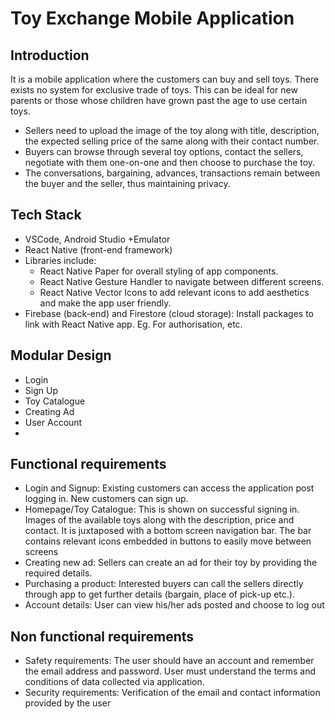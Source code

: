 # Toy Exchange Mobile Application

## Introduction
It is  a mobile application where the customers can buy and sell toys. There exists no system for exclusive trade of toys. This can be ideal for new parents or those whose children have grown past the age to use certain toys.
- Sellers need to upload the image of the toy along with title, description, the expected selling price of the same along with 
their contact number.
- Buyers can browse through several toy options, contact the sellers, negotiate with them one-on-one and then choose to 
purchase the toy.
- The conversations, bargaining, advances, transactions remain between the buyer and the seller, thus maintaining privacy.

## Tech Stack
- VSCode, Android Studio +Emulator
- React Native (front-end framework)
- Libraries include:
  - React Native Paper for overall styling of app components.
  - React Native Gesture Handler to navigate between different screens.
  - React Native Vector Icons to add relevant icons to add aesthetics and make the app user friendly.
- Firebase (back-end) and Firestore (cloud storage): Install packages to link with  React Native app. Eg. For authorisation, etc.

## Modular Design
- Login
- Sign Up 
- Toy Catalogue
- Creating Ad
- User Account
- 
## Functional requirements
- Login and Signup: Existing customers can access the application post logging in. New customers can sign up.
- Homepage/Toy Catalogue: This is shown on successful signing in. Images of the available toys along with the description, price and contact. It is juxtaposed with a bottom screen navigation bar. The bar contains relevant icons embedded in buttons to easily move between screens
- Creating new ad: Sellers can create an ad for their toy by providing the required details.
- Purchasing a product: Interested buyers can call the sellers directly through app to get further details (bargain, place of pick-up etc.). 
- Account details: User can view his/her ads posted and choose to log out


## Non functional requirements
- Safety requirements: The user should have an account and remember the email address and password. User must understand the terms and conditions of data collected via application.
- Security requirements: Verification of the email and contact information provided by the user
